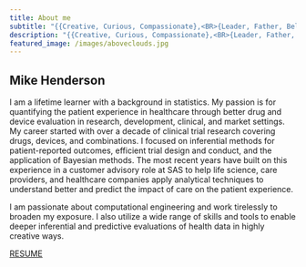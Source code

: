 ```yaml
---
title: About me
subtitle: "{{Creative, Curious, Compassionate},<BR>{Leader, Father, Believer},<BR>{Coder, Data Gentleman, Swell Bayesian}}"
description: "{{Creative, Curious, Compassionate},<BR>{Leader, Father, Believer},<BR>{Coder, Data Gentleman, Swell Bayesian}}"
featured_image: /images/aboveclouds.jpg
---
```


## Mike Henderson

I am a lifetime learner with a background in statistics. My passion is for quantifying the patient experience in healthcare through better drug and device evaluation in research, development, clinical, and market settings. My career started with over a decade of clinical trial research covering drugs, devices, and combinations.  I focused on inferential methods for patient-reported outcomes, efficient trial design and conduct, and the application of Bayesian methods. The most recent years have built on this experience in a customer advisory role at SAS to help life science, care providers, and healthcare companies apply analytical techniques to understand better and predict the impact of care on the patient experience.

I am passionate about computational engineering and work tirelessly to broaden my exposure. I also utilize a wide range of skills and tools to enable deeper inferential and predictive evaluations of health data in highly creative ways.

<a href="/resume" class="button button--large">RESUME</a>
